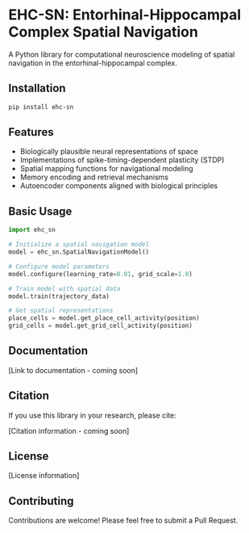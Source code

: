 # EHC-SN: Entorhinal-Hippocampal Complex Spatial Navigation

A Python library for computational neuroscience modeling of spatial navigation in the entorhinal-hippocampal complex.

## Installation

```bash
pip install ehc-sn
```

## Features

- Biologically plausible neural representations of space
- Implementations of spike-timing-dependent plasticity (STDP)
- Spatial mapping functions for navigational modeling
- Memory encoding and retrieval mechanisms
- Autoencoder components aligned with biological principles

## Basic Usage

```python
import ehc_sn

# Initialize a spatial navigation model
model = ehc_sn.SpatialNavigationModel()

# Configure model parameters
model.configure(learning_rate=0.01, grid_scale=1.0)

# Train model with spatial data
model.train(trajectory_data)

# Get spatial representations
place_cells = model.get_place_cell_activity(position)
grid_cells = model.get_grid_cell_activity(position)
```

## Documentation

[Link to documentation - coming soon]

## Citation

If you use this library in your research, please cite:

[Citation information - coming soon]

## License

[License information]

## Contributing

Contributions are welcome! Please feel free to submit a Pull Request.
